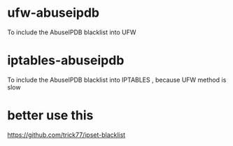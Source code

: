# ufw-abuseipdb
To include the AbuseIPDB blacklist into UFW
# iptables-abuseipdb
To include the AbuseIPDB blacklist into IPTABLES , because UFW method is slow


# better use this 
https://github.com/trick77/ipset-blacklist

